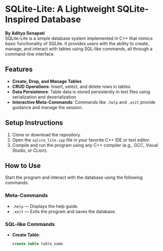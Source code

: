 # SQLite-Lite: A Lightweight SQLite-Inspired Database  

**By Aditya Senapati**  
SQLite-Lite is a simple database system implemented in C++ that mimics basic functionality of SQLite. It provides users with the ability to create, manage, and interact with tables using SQL-like commands, all through a command-line interface.  

## **Features**  
- **Create, Drop, and Manage Tables**  
- **CRUD Operations**: Insert, select, and delete rows in tables.  
- **Data Persistence**: Table data is stored persistently in text files using serialization and deserialization.  
- **Interactive Meta-Commands**: Commands like `.help` and `.exit` provide guidance and manage the session.  

## **Setup Instructions**  
1. Clone or download the repository.  
2. Open the `sqlite_lite.cpp` file in your favorite C++ IDE or text editor.  
3. Compile and run the program using any C++ compiler (e.g., GCC, Visual Studio, or CLion).  

## **How to Use**  
Start the program and interact with the database using the following commands:  

### **Meta-Commands**  
- `.help` — Displays the help guide.  
- `.exit` — Exits the program and saves the database.  

### **SQL-like Commands**  
- **Create Table**:  
  ```sql
  create table table_name

